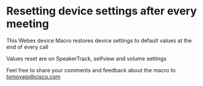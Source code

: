 # Resetting device settings after every meeting 


This Webex device Macro restores device settings to default values at the end of every call

Values reset are on SpeakerTrack, selfview and volume settings 

Feel free to share your comments and feedback about the macro to tomoyajo@cisco.com
